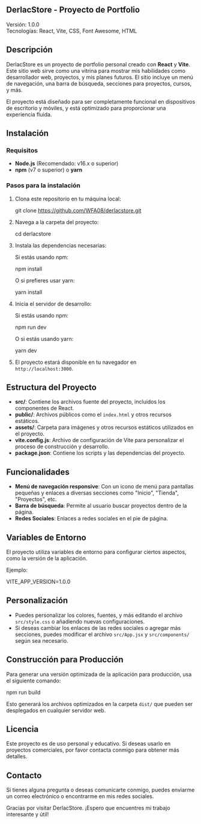 DerlacStore - Proyecto de Portfolio
-----------------------------------

Versión: 1.0.0  
Tecnologías: React, Vite, CSS, Font Awesome, HTML

Descripción
-----------
DerlacStore es un proyecto de portfolio personal creado con **React** y **Vite**. Este sitio web sirve como una vitrina para mostrar mis habilidades como desarrollador web, proyectos, y mis planes futuros. El sitio incluye un menú de navegación, una barra de búsqueda, secciones para proyectos, cursos, y más.

El proyecto está diseñado para ser completamente funcional en dispositivos de escritorio y móviles, y está optimizado para proporcionar una experiencia fluida.

Instalación
-----------
### Requisitos
- **Node.js** (Recomendado: v16.x o superior)
- **npm** (v7 o superior) o **yarn**

### Pasos para la instalación

1. Clona este repositorio en tu máquina local:
   
   git clone https://github.com/WFA08/derlacstore.git

2. Navega a la carpeta del proyecto:

   cd derlacstore

3. Instala las dependencias necesarias:

   Si estás usando npm:

   npm install

   O si prefieres usar yarn:

   yarn install

4. Inicia el servidor de desarrollo:

   Si estás usando npm:

   npm run dev

   O si estás usando yarn:

   yarn dev

5. El proyecto estará disponible en tu navegador en `http://localhost:3000`.

Estructura del Proyecto
------------------------
- **src/**: Contiene los archivos fuente del proyecto, incluidos los componentes de React.
- **public/**: Archivos públicos como el `index.html` y otros recursos estáticos.
- **assets/**: Carpeta para imágenes y otros recursos estáticos utilizados en el proyecto.
- **vite.config.js**: Archivo de configuración de Vite para personalizar el proceso de construcción y desarrollo.
- **package.json**: Contiene los scripts y las dependencias del proyecto.

Funcionalidades
---------------
- **Menú de navegación responsive**: Con un icono de menú para pantallas pequeñas y enlaces a diversas secciones como "Inicio", "Tienda", "Proyectos", etc.
- **Barra de búsqueda**: Permite al usuario buscar proyectos dentro de la página.
- **Redes Sociales**: Enlaces a redes sociales en el pie de página.

Variables de Entorno
--------------------
El proyecto utiliza variables de entorno para configurar ciertos aspectos, como la versión de la aplicación.

Ejemplo:

VITE_APP_VERSION=1.0.0

Personalización
---------------
- Puedes personalizar los colores, fuentes, y más editando el archivo `src/style.css` o añadiendo nuevas configuraciones.
- Si deseas cambiar los enlaces de las redes sociales o agregar más secciones, puedes modificar el archivo `src/App.jsx` y `src/components/` según sea necesario.

Construcción para Producción
----------------------------
Para generar una versión optimizada de la aplicación para producción, usa el siguiente comando:

npm run build

Esto generará los archivos optimizados en la carpeta `dist/` que pueden ser desplegados en cualquier servidor web.

Licencia
--------
Este proyecto es de uso personal y educativo. Si deseas usarlo en proyectos comerciales, por favor contacta conmigo para obtener más detalles.

Contacto
--------
Si tienes alguna pregunta o deseas comunicarte conmigo, puedes enviarme un correo electrónico o encontrarme en mis redes sociales.

Gracias por visitar DerlacStore. ¡Espero que encuentres mi trabajo interesante y útil!
